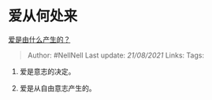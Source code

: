 # 爱从何处来
[爱是由什么产生的？](https://www.zhihu.com/question/450397797/answer/1846374594)

> Author: #NellNell
Last update: *21/08/2021*
Links:
Tags:

1. 爱是意志的决定。

2. 爱是从自由意志产生的。

